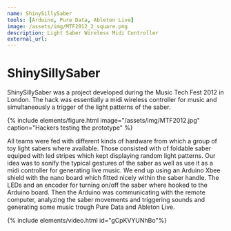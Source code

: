 ```yaml
---
name: ShinySillySaber
tools: [Arduino, Pure Data, Ableton Live]
image: /assets/img/MTF2012_2_square.png
description: Light Saber Wireless Midi Controller
external_url:
---
```


# ShinySillySaber

ShinySillySaber was a project developed during the Music Tech Fest 2012 in London. The hack was essentially a midi wireless controller for music and simultaneously a trigger of the light patterns of the saber.

{% include elements/figure.html image="/assets/img/MTF2012.jpg" caption="Hackers testing the prototype" %}

All teams were fed with different kinds of hardware from which a group of toy light sabers where available. Those consisted with of foldable saber equiped with led stripes which kept displaying random light patterns. Our idea was to sonify the typical gestures of the saber as well as use it as a midi controller for generating live music. We end up using an Arduino Xbee shield with the nano board which fitted nicely within the saber handle. The LEDs and an encoder for turning on/off the saber where hooked to the Arduino board. Then the Arduino was communicating with the remote computer, analyzing the saber movements and triggering sounds and generating some music trough Pure Data and Ableton Live.

{% include elements/video.html id="gCpKVYUNhBo"%}
